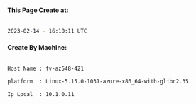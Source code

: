 
   
#### This Page Create at:

```bash

2023-02-14 - 16:10:11 UTC

```

#### Create By Machine:

```bash

Host Name : fv-az548-421

platform  : Linux-5.15.0-1031-azure-x86_64-with-glibc2.35

Ip Local  : 10.1.0.11

```

